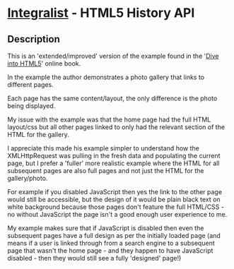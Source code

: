 [Integralist](http://www.integralist.co.uk/) - HTML5 History API
================================

Description
-----------

This is an 'extended/improved' version of the example found in the '[Dive into HTML5](http://diveintohtml5.org/history.html)' online book.

In the example the author demonstrates a photo gallery that links to different pages.

Each page has the same content/layout, the only difference is the photo being displayed.

My issue with the example was that the home page had the full HTML layout/css but all other pages linked to only had the relevant section of the HTML for the gallery.

I appreciate this made his example simpler to understand how the XMLHttpRequest was pulling in the fresh data and populating the current page, but I prefer a 'fuller' more realistic example where the HTML for all subsequent pages are also full pages and not just the HTML for the gallery/photo.

For example if you disabled JavaScript then yes the link to the other page would still be accessible, but the design of it would be plain black text on white background because those pages don't feature the full HTML/CSS - no without JavaScript the page isn't a good enough user experience to me.

My example makes sure that if JavaScript is disabled then even the subsequent pages have a full design as per the initially loaded page (and means if a user is linked through from a search engine to a subsequent page that wasn't the home page - and they happen to have JavaScript disabled - then they would still see a fully 'designed' page!)